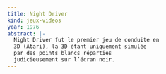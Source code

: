 ```yaml
---
title: Night Driver
kind: jeux-videos
year: 1976
abstract: |-
  Night Driver fut le premier jeu de conduite en
  3D (Atari), la 3D étant uniquement simulée
  par des points blancs réparties
  judicieusement sur l’écran noir.
---
```

